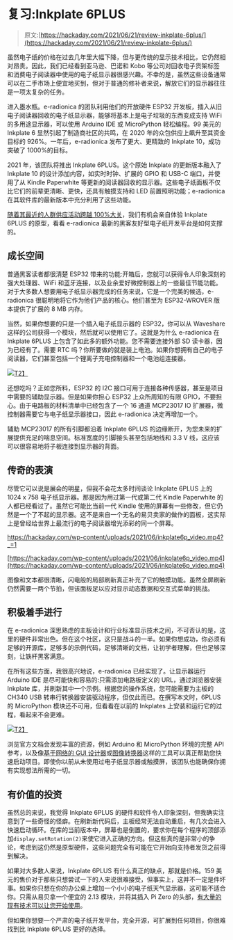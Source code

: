 # 复习:Inkplate 6PLUS

> 原文:[https://hackaday.com/2021/06/21/review-inkplate-6plus/](https://hackaday.com/2021/06/21/review-inkplate-6plus/)

虽然电子纸的价格在过去几年里大幅下降，但与更传统的显示技术相比，它仍然相对昂贵。因此，我们已经看到亚马逊、巴诺和 Kobo 等公司对回收电子货架标签和消费电子阅读器中使用的电子纸显示器很感兴趣。不幸的是，虽然这些设备通常可以在二手市场上便宜地买到，但对于普通的修补者来说，解放它们的显示器往往是一项太复杂的任务。

进入墨水瓶。e-radionica 的团队利用他们的开放硬件 ESP32 开发板，插入从旧电子阅读器回收的电子纸显示器，能够将基本上是电子垃圾的东西变成支持 WiFi 的多用途显示器，可以使用 Arduino IDE 或 MicroPython 轻松编程。99 美元的 Inkplate 6 显然引起了制造商社区的共鸣，在 2020 年的众包供应上飙升至其资金目标的 926%。一年后，e-radionica 发布了更大、更精致的 Inkplate 10，成功突破了 1000%的目标。

2021 年，该团队将推出 Inkplate 6PLUS。这个原始 Inkplate 的更新版本融入了 Inkplate 10 的设计添加内容，如实时时钟、扩展的 GPIO 和 USB-C 端口，并使用了从 Kindle Paperwhite 等更新的阅读器回收的显示器。这些电子纸面板不仅比它们的前辈更清晰、更快，还具有触摸支持和 LED 前置照明功能；e-radionica 在其软件库的最新版本中充分利用了这些功能。

[随着其最近的人群供应活动跨越 100%大关](https://www.crowdsupply.com/e-radionica/inkplate-6plus)，我们有机会亲自体验 Inkplate 6PLUS 的原型，看看 e-radionica 最新的黑客友好型电子纸开发平台是如何支撑的。

## 成长空间

普通黑客读者都很清楚 ESP32 带来的功能:开箱后，您就可以获得令人印象深刻的强大处理器、WiFi 和蓝牙连接，以及业余爱好微控制器上的一些最佳节能功能。对于大多数人想要用电子纸显示器完成的任务来说，它是一个完美的候选，e-radionica 很聪明地将它作为他们产品的核心。他们甚至为 ESP32-WROVER 版本提供了扩展的 8 MB 内存。

当然，如果你想要的只是一个插入电子纸显示器的 ESP32，你可以从 Waveshare 这样的公司获得一个模块，然后就可以使用它了。这就是为什么 e-radionica 在 Inkplate 6PLUS 上包含了如此多的额外功能。您不需要连接外部 SD 读卡器，因为已经有了。需要 RTC 吗？你所要做的就是装上电池。如果你想拥有自己的电子阅读器，它们甚至包括一个锂离子充电控制器和一个电池组连接器。

[![](../Images/53cbfd2f46cc53261685947e9e4afe1c.png)T2】](https://hackaday.com/wp-content/uploads/2021/06/inkplate6p_rear.jpg)

还想吃吗？正如您所料，ESP32 的 I2C 接口可用于连接各种传感器，甚至是项目中需要的辅助显示器。但是如果你担心 ESP32 上众所周知的有限 GPIO，不要担心。由于电路板的材料清单中已经包含了一个 16 通道 MCP23017 IO 扩展器，微控制器需要它与电子纸显示器接口，因此 e-radionica 决定再增加一个。

辅助 MCP23017 的所有引脚都沿着 Inkplate 6PLUS 的边缘断开，为您未来的扩展提供充足的喘息空间。标准宽度的引脚接头甚至包括地线和 3.3 V 线，这应该可以很容易地将子板连接到显示器的背面。

## 传奇的表演

尽管它可以说是展会的明星，但我不会花太多时间谈论 Inkplate 6PLUS 上的 1024 x 758 电子纸显示器。那是因为用过第一代或第二代 Kindle Paperwhite 的人都已经看过了。虽然它可能比当前一代 Kindle 使用的屏幕有一些修改，但它仍然是一个了不起的显示器。这不是来自一个无名的易贝卖家的做作的面板，这实际上是曾经给世界上最流行的电子阅读器增光添彩的同一个屏幕。

 <https://hackaday.com/wp-content/uploads/2021/06/inkplate6p_video.mp4?_=1>

[https://hackaday.com/wp-content/uploads/2021/06/inkplate6p_video.mp4](https://hackaday.com/wp-content/uploads/2021/06/inkplate6p_video.mp4)

图像和文本都很清晰，闪电般的局部刷新真正补充了它的触摸功能。虽然全屏刷新仍然需要一两个节拍，但该面板足以应对显示动态数据和交互式菜单的挑战。

## 积极着手进行

在 e-radionica 深思熟虑的主板设计和行业标准显示技术之间，不可否认的是，这里的硬件非常出色。但在这个社区，这只是战斗的一半。如果你想成功，你必须有足够的开源库，足够多的示例代码，足够清晰的文档，让初学者理解，但也足够深刻，让铁杆黑客满意。

在所有这些方面，我很高兴地说，e-radionica 已经实现了。让显示器运行 Arduino IDE 是尽可能快和容易的:只需添加电路板定义的 URL，通过浏览器安装 Inkplate 库，并刷新其中一个示例。根据您的操作系统，您可能需要为主板的 CH340 USB 转串行转换器安装驱动程序，但仅此而已。在撰写本文时，6PLUS 的 MicroPython 模块还不可用，但看看在以前的 Inkplates 上安装和运行它的过程，看起来不会更难。

[![](../Images/3f102eb5e989e7d8c309dff93814824f.png)T2】](https://hackaday.com/wp-content/uploads/2021/06/inkplate6p_arduino.png)

浏览官方文档会发现丰富的资源，例如 Arduino 和 MicroPython 环境的完整 API 参考，以及像[基于网络的 GUI 设计器](https://inkplate.io/home/gui-editor/)或[图像转换器](https://inkplate.io/home/image-converter/)这样的工具可以真正帮助您快速启动项目。即使你以前从未使用过电子纸显示器或触摸屏，该团队也能确保你拥有实现想法所需的一切。

## 有价值的投资

虽然总的来说，我觉得 Inkplate 6PLUS 的硬件和软件令人印象深刻，但我确实注意到了一些奇怪的怪癖。在刷新新代码后，主板经常无法自动重启，有几次会进入快速启动循环。在库的当前版本中，屏幕也是倒置的，要求你在每个程序的顶部添加`display.setRotation(2)`来使它进入正确的方向。但这些真的是非常小的争论，考虑到这仍然是原型硬件，这些问题完全有可能在它开始向支持者发货之前得到解决。

如果对大多数人来说，Inkplate 6PLUS 有什么真正的缺点，那就是价格。159 美元的售价对于那些只想尝试一下的人来说很难接受，但事实上，这并不一定是件坏事。如果你只想在你的办公桌上增加一个小小的电子纸天气显示器，这可能不适合你。只需从易贝拿一个便宜的 2.13 模块，并将其插入 Pi Zero 的头部，[有大量的现有技术可以让您开始使用](https://hackaday.com/2018/06/04/pocket-size-pi-zero-desktop-features-e-paper-display/)。

但如果你想要一个严肃的电子纸开发平台，完全开源，可扩展到任何项目，你很难找到比 Inkplate 6PLUS 更好的选择。